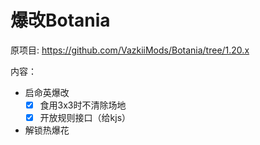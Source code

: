 # 爆改Botania

原项目: https://github.com/VazkiiMods/Botania/tree/1.20.x

内容：
- 启命英爆改
    - [x] 食用3x3时不清除场地
    - [x] 开放规则接口（给kjs）
- 解锁热爆花